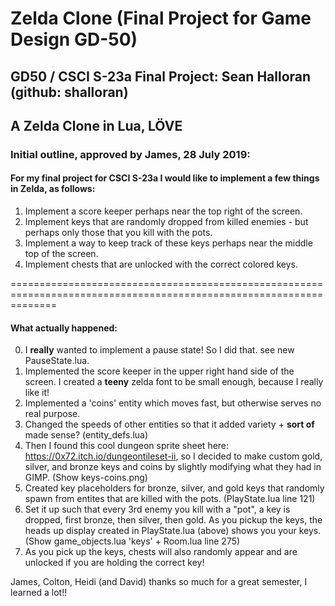 # Zelda Clone (Final Project for Game Design GD-50)

## GD50 / CSCI S-23a Final Project: Sean Halloran (github: shalloran)

## A Zelda Clone in Lua, LÖVE

### Initial outline, approved by James, 28 July 2019:

#### For my final project for CSCI S-23a I would like to implement a few things in Zelda, as follows:

1. Implement a score keeper perhaps near the top right of the screen.
2. Implement keys that are randomly dropped from killed enemies - but perhaps only those that you kill with the pots.
3. Implement a way to keep track of these keys perhaps near the middle top of the screen.
4. Implement chests that are unlocked with the correct colored keys.

====================================================================================================================

#### What actually happened:
0. I **really** wanted to implement a pause state! So I did that. see new PauseState.lua.
1. Implemented the score keeper in the upper right hand side of the screen. I created a **teeny** zelda font to be small enough, because I really like it!
2. Implemented a 'coins' entity which moves fast, but otherwise serves no real purpose.
3. Changed the speeds of other entities so that it added variety + **sort of** made sense? (entity_defs.lua)
4. Then I found this cool dungeon sprite sheet here: https://0x72.itch.io/dungeontileset-ii, so I decided to make custom gold, silver, and bronze keys and coins by slightly modifying what they had in GIMP. (Show keys-coins.png)
5. Created key placeholders for bronze, silver, and gold keys that randomly spawn from entites that are killed with the pots. (PlayState.lua line 121)
6. Set it up such that every 3rd enemy you kill with a "pot", a key is dropped, first bronze, then silver, then gold. As you pickup the keys, the heads up display created in PlayState.lua (above) shows you your keys. (Show game_objects.lua 'keys' + Room.lua line 275)
7. As you pick up the keys, chests will also randomly appear and are unlocked if you are holding the correct key!

James, Colton, Heidi (and David) thanks so much for a great semester, I learned a lot!!

<!-- Walkthrough: -->
<!-- 1. Start game play, show how pause works. Pause/ unpause -->
<!-- 2. Show the score keeper - top right hand corner -->
<!-- 3. Point out speeds of different entities, and if coins shows up - discuss how pointless that is. -->
<!-- 4. Point out key placeholders + start killing enemies with the pot to grab the keys (note that I made keys drop every enemy, rather than every third enemy - change this back on line 277) -->
<!-- 5. Point out chest generation -->

<!-- #### Other ideas: -->
<!-- - get 3 keys + then a magical ladder appears in the middle of the next floor. It takes you to a sweet boss. -->
<!-- - do I want to make a pot appear in every room? -->
<!-- - the idea of adding more entities to each room as you progress! So start w/ 10 + increment by 1 every time you change rooms. -->
<!-- - incorporate an easter egg w/ Games People Play by Alan Parsons... -->
